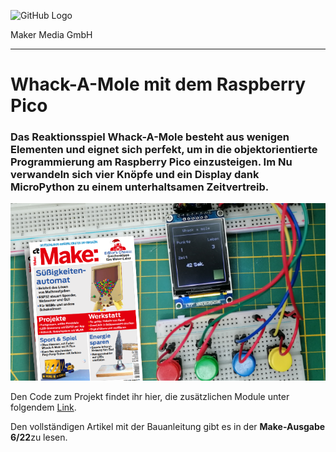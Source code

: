 ![GitHub Logo](http://www.heise.de/make/icons/make_logo.png)

Maker Media GmbH
*** 

# Whack-A-Mole mit dem Raspberry Pico

### Das Reaktionsspiel Whack-A-Mole besteht aus wenigen Elementen und eignet sich perfekt, um in die objektorientierte Programmierung am Raspberry Pico einzusteigen. Im Nu verwandeln sich vier Knöpfe und ein Display dank MicroPython zu einem unterhaltsamen Zeitvertreib.

![Picture](https://github.com/MakeMagazinDE/Whack-A-Mole/blob/main/whack_banner.png)

Den Code zum Projekt findet ihr hier, die zusätzlichen Module unter folgendem [Link](https://github.com/StefanDraeger/micropython-ili9341).

Den vollständigen Artikel mit der Bauanleitung gibt es in der <b>Make-Ausgabe 6/22</b>zu lesen.
